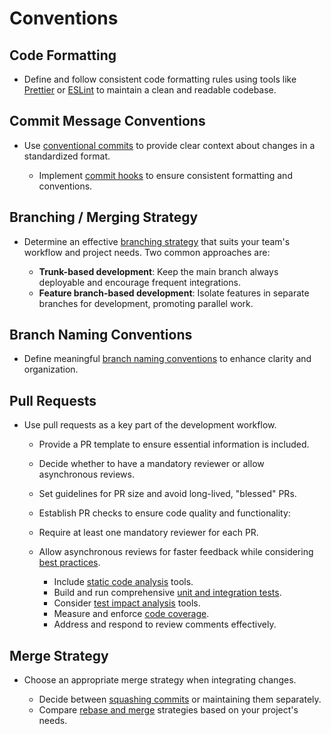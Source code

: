 # Conventions

## Code Formatting

-   Define and follow consistent code formatting rules using tools like [Prettier](https://prettier.io/) or [ESLint](https://eslint.org/) to maintain a clean and readable codebase.

## Commit Message Conventions

-   Use [conventional commits](https://www.conventionalcommits.org/) to provide clear context about changes in a standardized format.

    -   Implement [commit hooks](https://git-scm.com/book/en/v2/Customizing-Git-Git-Hooks) to ensure consistent formatting and conventions.

## Branching / Merging Strategy

-   Determine an effective [branching strategy](https://www.atlassian.com/git/tutorials/comparing-workflows) that suits your team's workflow and project needs. Two common approaches are:

    -   **Trunk-based development**: Keep the main branch always deployable and encourage frequent integrations.
    -   **Feature branch-based development**: Isolate features in separate branches for development, promoting parallel work.

## Branch Naming Conventions

-   Define meaningful [branch naming conventions](https://dev.to/couchcamote/git-branch-name-conventions-and-tips-36he) to enhance clarity and organization.

## Pull Requests

-   Use pull requests as a key part of the development workflow.

    -   Provide a PR template to ensure essential information is included.
    -   Decide whether to have a mandatory reviewer or allow asynchronous reviews.
    -   Set guidelines for PR size and avoid long-lived, "blessed" PRs.
    -   Establish PR checks to ensure code quality and functionality:
    -   Require at least one mandatory reviewer for each PR.
    -   Allow asynchronous reviews for faster feedback while considering [best practices](https://saltmarch.com/watch/code-review-you-said).

        -   Include [static code analysis](https://www.sonarqube.org/) tools.
        -   Build and run comprehensive [unit and integration tests](https://martinfowler.com/bliki/UnitTest.html).
        -   Consider [test impact analysis](https://www.mabl.com/blog/test-impact-analysis-101) tools.
        -   Measure and enforce [code coverage](https://codecov.io/).
        -   Address and respond to review comments effectively.

## Merge Strategy

-   Choose an appropriate merge strategy when integrating changes.

    -   Decide between [squashing commits](https://git-scm.com/book/en/v2/Git-Tools-Rewriting-History) or maintaining them separately.
    -   Compare [rebase and merge](https://www.atlassian.com/git/tutorials/merging-vs-rebasing) strategies based on your project's needs.
